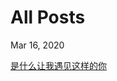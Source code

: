 # All Posts

Mar 16, 2020

[是什么让我遇见这样的你](https://yguo121.github.io/ellen-nick/blog/2020/是什么让我遇见这样的你)
